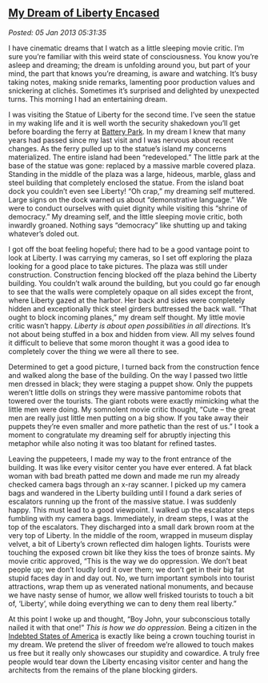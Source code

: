  
[My Dream of Liberty Encased](https://bakerjd99.wordpress.com/2013/01/04/my-dream-of-liberty-encased/)
-----------------------------------------------------------------------------------------------------

*Posted: 05 Jan 2013 05:31:35*

I have cinematic dreams that I watch as a little sleeping movie critic.
I’m sure you’re familiar with this weird state of consciousness. You
know you’re asleep and dreaming; the dream is unfolding around you, but
part of your mind, the part that knows you’re dreaming, is aware and
watching. It’s busy taking notes, making snide remarks, lamenting poor
production values and snickering at clichés. Sometimes it’s surprised
and delighted by unexpected turns. This morning I had an entertaining
dream.

I was visiting the Statue of Liberty for the second time. I’ve seen the
statue in my waking life and it is well worth the security shakedown
you’ll get before boarding the ferry at [Battery
Park](https://www.statuecruises.com/pd\_directions.html). In my dream I
knew that many years had passed since my last visit and I was nervous
about recent changes. As the ferry pulled up to the statue’s island my
concerns materialized. The entire island had been “redeveloped.” The
little park at the base of the statue was gone: replaced by a massive
marble covered plaza. Standing in the middle of the plaza was a large,
hideous, marble, glass and steel building that completely enclosed the
statue. From the island boat dock you couldn’t even see Liberty! “Oh
crap,” my dreaming self muttered. Large signs on the dock warned us
about “demonstrative language.” We were to conduct ourselves with quiet
dignity while visiting this “shrine of democracy.” My dreaming self, and
the little sleeping movie critic, both inwardly groaned. Nothing says
“democracy” like shutting up and taking whatever’s doled out.

I got off the boat feeling hopeful; there had to be a good vantage point
to look at Liberty. I was carrying my cameras, so I set off exploring
the plaza looking for a good place to take pictures. The plaza was still
under construction. Construction fencing blocked off the plaza behind
the Liberty building. You couldn’t walk around the building, but you
could go far enough to see that the walls were completely opaque on all
sides except the front, where Liberty gazed at the harbor. Her back and
sides were completely hidden and exceptionally thick steel girders
buttressed the back wall. “That ought to block incoming planes,” my
dream self thought. My little movie critic wasn’t happy. *Liberty is
about open possibilities in all directions.* It’s not about being
stuffed in a box and hidden from view. All my selves found it difficult
to believe that some moron thought it was a good idea to completely
cover the thing we were all there to see.

Determined to get a good picture, I turned back from the construction
fence and walked along the base of the building. On the way I passed two
little men dressed in black; they were staging a puppet show. Only the
puppets weren’t little dolls on strings they were massive pantomime
robots that towered over the tourists. The giant robots were exactly
mimicking what the little men were doing. My somnolent movie critic
thought, “Cute – the great men are really just little men putting on a
big show. If you take away their puppets they’re even smaller and more
pathetic than the rest of us.” I took a moment to congratulate my
dreaming self for abruptly injecting this metaphor while also noting it
was too blatant for refined tastes.

Leaving the puppeteers, I made my way to the front entrance of the
building. It was like every visitor center you have ever entered. A fat
black woman with bad breath patted me down and made me run my already
checked camera bags through an x-ray scanner. I picked up my camera bags
and wandered in the Liberty building until I found a dark series of
escalators running up the front of the massive statue. I was suddenly
happy. This must lead to a good viewpoint. I walked up the escalator
steps fumbling with my camera bags. Immediately, in dream steps, I was
at the top of the escalators. They discharged into a small dark brown
room at the very top of Liberty. In the middle of the room, wrapped in
museum display velvet, a bit of Liberty’s crown reflected dim halogen
lights. Tourists were touching the exposed crown bit like they kiss the
toes of bronze saints. My movie critic approved, “This is the way we do
oppression. We don’t beat people up; we don’t loudly lord it over them;
we don’t get in their big fat stupid faces day in and day out. No, we
turn important symbols into tourist attractions, wrap them up as
venerated national monuments, and because we have nasty sense of humor,
we allow well frisked tourists to touch a bit of, ‘Liberty’, while doing
everything we can to deny them real liberty.”

At this point I woke up and thought, “Boy John, your subconscious
totally nailed it with that one!” *This is how we do oppression.* Being
a citizen in the [Indebted States of
America](https://www.usdebtclock.org/) is exactly like being a crown
touching tourist in my dream. We pretend the sliver of freedom we’re
allowed to touch makes us free but it really only showcases our
stupidity and cowardice. A truly free people would tear down the Liberty
encasing visitor center and hang the architects from the remains of the
plane blocking girders.
